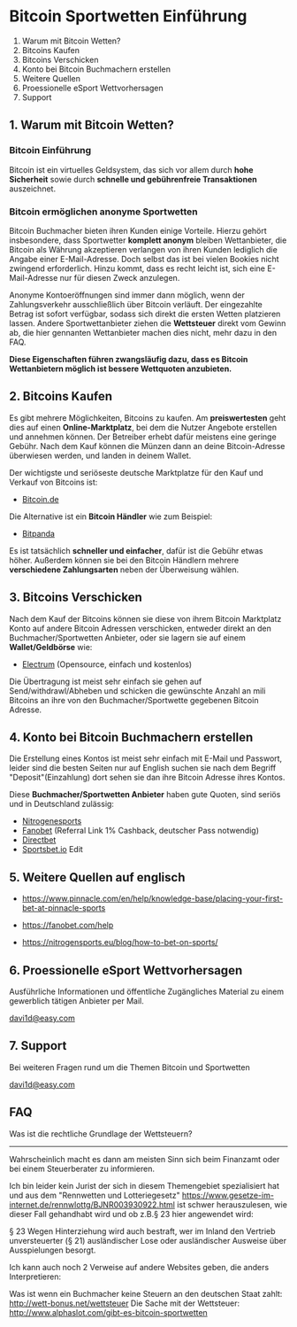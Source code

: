 <h1>Bitcoin Sportwetten Einführung</h1>

1. Warum mit Bitcoin Wetten?
2. Bitcoins Kaufen
3. Bitcoins Verschicken
4. Konto bei Bitcoin Buchmachern erstellen
5. Weitere Quellen
6. Proessionelle eSport Wettvorhersagen
7. Support


<h2>1. Warum mit Bitcoin Wetten?</h2>

<h3>Bitcoin Einführung</h3>

Bitcoin ist ein virtuelles Geldsystem, das sich vor allem durch **hohe Sicherheit**
sowie durch **schnelle und gebührenfreie Transaktionen** auszeichnet.


<h3>Bitcoin ermöglichen anonyme Sportwetten</h3>

Bitcoin Buchmacher bieten ihren Kunden einige Vorteile.
Hierzu gehört insbesondere, dass Sportwetter **komplett anonym** bleiben
Wettanbieter, die Bitcoin als Währung akzeptieren verlangen von ihren Kunden lediglich die Angabe einer E-Mail-Adresse.
Doch selbst das ist bei vielen Bookies nicht zwingend erforderlich. Hinzu kommt, dass es recht leicht ist,
sich eine E-Mail-Adresse nur für diesen Zweck anzulegen.

Anonyme Kontoeröffnungen sind immer dann möglich, wenn der Zahlungsverkehr ausschließlich über Bitcoin verläuft.
Der eingezahlte Betrag ist sofort verfügbar, sodass sich direkt die ersten Wetten platzieren lassen.
Andere Sportwettanbieter ziehen die **Wettsteuer** direkt vom Gewinn ab, die hier gennanten Wettanbieter machen dies nicht, mehr dazu in den FAQ.

**Diese Eigenschaften führen zwangsläufig dazu, dass es Bitcoin Wettanbietern möglich ist bessere Wettquoten anzubieten.**

<h2>2. Bitcoins Kaufen</h2>

Es gibt mehrere Möglichkeiten, Bitcoins zu kaufen. Am **preiswertesten** geht dies auf einen **Online-Marktplatz**,
bei dem die Nutzer Angebote erstellen und annehmen können. Der Betreiber erhebt dafür meistens eine geringe Gebühr.
Nach dem Kauf können die Münzen dann an deine Bitcoin-Adresse überwiesen werden, und landen in deinem Wallet.

Der wichtigste und seriöseste deutsche Marktplatze für den Kauf und Verkauf von Bitcoins ist:

 - [Bitcoin.de](https://www.bitcoin.de/de/r/8gdac8)

Die Alternative ist ein **Bitcoin Händler** wie zum Beispiel:

 - [Bitpanda](https://www.bitpanda.com/?ref=2186648760183413481&sub=bitcoin)

Es ist tatsächlich **schneller und einfacher**, dafür ist die Gebühr etwas höher.
Außerdem können sie bei den Bitcoin Händlern mehrere **verschiedene Zahlungsarten** neben der Überweisung wählen.

<h2>3. Bitcoins Verschicken</h2>

Nach dem Kauf der Bitcoins können sie diese von ihrem Bitcoin Marktplatz Konto auf andere Bitcoin Adressen verschicken,
entweder direkt an den Buchmacher/Sportwetten Anbieter, oder sie lagern sie auf einem **Wallet/Geldbörse** wie:

 - [Electrum](https://electrum.org/#home) (Opensource, einfach und kostenlos)

Die Übertragung ist meist sehr einfach sie gehen auf Send/withdrawl/Abheben und schicken die gewünschte Anzahl an mili Bitcoins
an ihre von den Buchmacher/Sportwette gegebenen Bitcoin Adresse.

<h2>4. Konto bei Bitcoin Buchmachern erstellen</h2>

Die Erstellung eines Kontos ist meist sehr einfach mit E-Mail und Passwort, leider sind die besten Seiten nur auf English
suchen sie nach dem Begriff "Deposit"(Einzahlung) dort sehen sie dan ihre Bitcoin Adresse ihres Kontos.

Diese **Buchmacher/Sportwetten Anbieter** haben gute Quoten, sind seriös und in Deutschland zulässig:

 - [Nitrogenesports](https://nitrogensports.eu/r/1782570)
 - [Fanobet](https://fanobet.com/r/cashback10) (Referral Link 1% Cashback, deutscher Pass notwendig)
 - [Directbet](https://www.directbet.eu?AffiliateID=1QGSjt8oRMFJdwv9bTRbN6c2wAigYE4CcC)
 - [Sportsbet.io](https://sportsbet.io?ref=io)
Edit	

<h2>5. Weitere Quellen auf englisch</h2>

 - https://www.pinnacle.com/en/help/knowledge-base/placing-your-first-bet-at-pinnacle-sports

 - https://fanobet.com/help

 - https://nitrogensports.eu/blog/how-to-bet-on-sports/

<h2>6. Proessionelle eSport Wettvorhersagen </h2>

Ausführliche Informationen und öffentliche Zugängliches Material zu einem gewerblich tätigen Anbieter per Mail.

davi1d@easy.com

<h2>7. Support</h2>

Bei weiteren Fragen rund um die Themen Bitcoin und Sportwetten

davi1d@easy.com

<h2>FAQ</h2>

Was ist die rechtliche Grundlage der Wettsteuern?

---
Wahrscheinlich macht es dann am meisten Sinn sich beim Finanzamt oder bei einem Steuerberater zu informieren.

Ich bin leider kein Jurist der sich in diesem Themengebiet spezialisiert hat und aus dem "Rennwetten und Lotteriegesetz" https://www.gesetze-im-internet.de/rennwlottg/BJNR003930922.html ist schwer herauszulesen, wie dieser Fall gehandhabt wird und ob z.B.§ 23 hier angewendet wird:

§ 23  Wegen Hinterziehung wird auch bestraft, wer im Inland den Vertrieb unversteuerter (§ 21) ausländischer Lose oder ausländischer Ausweise über Ausspielungen besorgt.

Ich kann auch noch 2 Verweise auf andere Websites geben, die anders Interpretieren:

Was ist wenn ein Buchmacher keine Steuern an den deutschen Staat zahlt:
http://wett-bonus.net/wettsteuer
Die Sache mit der Wettsteuer:
http://www.alphaslot.com/gibt-es-bitcoin-sportwetten

